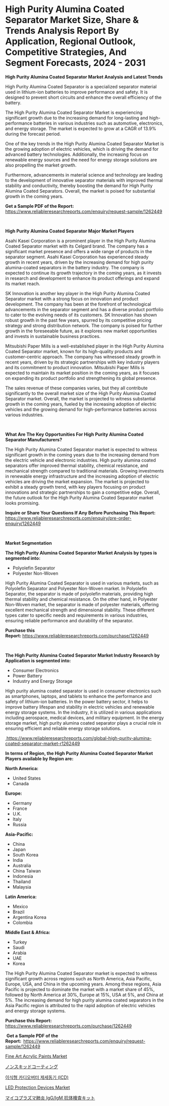 <p><h1>High Purity Alumina Coated Separator Market Size, Share & Trends Analysis Report By Application, Regional Outlook, Competitive Strategies, And Segment Forecasts, 2024 - 2031</h1></p><p><strong>High Purity Alumina Coated Separator Market Analysis and Latest Trends</strong></p>
<p><p>High Purity Alumina Coated Separator is a specialized separator material used in lithium-ion batteries to improve performance and safety. It is designed to prevent short circuits and enhance the overall efficiency of the battery.</p><p>The High Purity Alumina Coated Separator Market is experiencing significant growth due to the increasing demand for long-lasting and high-performance batteries in various industries such as automotive, electronics, and energy storage. The market is expected to grow at a CAGR of 13.9% during the forecast period.</p><p>One of the key trends in the High Purity Alumina Coated Separator Market is the growing adoption of electric vehicles, which is driving the demand for advanced battery technologies. Additionally, the increasing focus on renewable energy sources and the need for energy storage solutions are also propelling the market growth.</p><p>Furthermore, advancements in material science and technology are leading to the development of innovative separator materials with improved thermal stability and conductivity, thereby boosting the demand for High Purity Alumina Coated Separators. Overall, the market is poised for substantial growth in the coming years.</p></p>
<p><strong>Get a Sample PDF of the Report:&nbsp;</strong> <a href="https://www.reliableresearchreports.com/enquiry/request-sample/1262449">https://www.reliableresearchreports.com/enquiry/request-sample/1262449</a></p>
<p>&nbsp;</p>
<p><strong>High Purity Alumina Coated Separator Major Market Players</strong></p>
<p><p>Asahi Kasei Corporation is a prominent player in the High Purity Alumina Coated Separator market with its Celgard brand. The company has a significant market presence and offers a wide range of products in the separator segment. Asahi Kasei Corporation has experienced steady growth in recent years, driven by the increasing demand for high purity alumina-coated separators in the battery industry. The company is expected to continue its growth trajectory in the coming years, as it invests in research and development to enhance its product offerings and expand its market reach.</p><p>SK Innovation is another key player in the High Purity Alumina Coated Separator market with a strong focus on innovation and product development. The company has been at the forefront of technological advancements in the separator segment and has a diverse product portfolio to cater to the evolving needs of its customers. SK Innovation has shown robust growth in the past few years, spurred by its competitive pricing strategy and strong distribution network. The company is poised for further growth in the foreseeable future, as it explores new market opportunities and invests in sustainable business practices.</p><p>Mitsubishi Paper Mills is a well-established player in the High Purity Alumina Coated Separator market, known for its high-quality products and customer-centric approach. The company has witnessed steady growth in recent years, driven by its strategic partnerships with key industry players and its commitment to product innovation. Mitsubishi Paper Mills is expected to maintain its market position in the coming years, as it focuses on expanding its product portfolio and strengthening its global presence.</p><p>The sales revenue of these companies varies, but they all contribute significantly to the overall market size of the High Purity Alumina Coated Separator market. Overall, the market is projected to witness substantial growth in the coming years, fueled by the increasing adoption of electric vehicles and the growing demand for high-performance batteries across various industries.</p></p>
<p>&nbsp;</p>
<p><strong>What Are The Key Opportunities For High Purity Alumina Coated Separator Manufacturers?</strong></p>
<p><p>The High Purity Alumina Coated Separator market is expected to witness significant growth in the coming years due to the increasing demand from the electric vehicle and electronic industries. High purity alumina coated separators offer improved thermal stability, chemical resistance, and mechanical strength compared to traditional materials. Growing investments in renewable energy infrastructure and the increasing adoption of electric vehicles are driving the market expansion. The market is projected to exhibit a steady growth trend, with key players focusing on product innovations and strategic partnerships to gain a competitive edge. Overall, the future outlook for the High Purity Alumina Coated Separator market looks promising.</p></p>
<p><strong>Inquire or Share Your Questions If Any Before Purchasing This Report:</strong> <a href="https://www.reliableresearchreports.com/enquiry/pre-order-enquiry/1262449">https://www.reliableresearchreports.com/enquiry/pre-order-enquiry/1262449</a></p>
<p>&nbsp;</p>
<p><strong>Market Segmentation</strong></p>
<p><strong>The High Purity Alumina Coated Separator Market Analysis by types is segmented into:</strong></p>
<p><ul><li>Polyolefin Separator</li><li>Polyester Non-Woven</li></ul></p>
<p><p>High Purity Alumina Coated Separator is used in various markets, such as Polyolefin Separator and Polyester Non-Woven market. In Polyolefin Separator, the separator is made of polyolefin materials, providing high thermal stability and chemical resistance. On the other hand, in Polyester Non-Woven market, the separator is made of polyester materials, offering excellent mechanical strength and dimensional stability. These different types cater to specific needs and requirements in various industries, ensuring reliable performance and durability of the separator.</p></p>
<p><strong>Purchase this Report:&nbsp;</strong><a href="https://www.reliableresearchreports.com/purchase/1262449">https://www.reliableresearchreports.com/purchase/1262449</a></p>
<p>&nbsp;</p>
<p><strong>The High Purity Alumina Coated Separator Market Industry Research by Application is segmented into:</strong></p>
<p><ul><li>Consumer Electronics</li><li>Power Battery</li><li>Industry and Energy Storage</li></ul></p>
<p><p>High purity alumina coated separator is used in consumer electronics such as smartphones, laptops, and tablets to enhance the performance and safety of lithium-ion batteries. In the power battery sector, it helps to improve battery lifespan and stability in electric vehicles and renewable energy storage systems. In the industry, it is utilized in various applications including aerospace, medical devices, and military equipment. In the energy storage market, high purity alumina coated separator plays a crucial role in ensuring efficient and reliable energy storage solutions.</p></p>
<p><a href="https://www.reliableresearchreports.com/global-high-purity-alumina-coated-separator-market-r1262449">&nbsp;https://www.reliableresearchreports.com/global-high-purity-alumina-coated-separator-market-r1262449</a></p>
<p><strong>In terms of Region, the High Purity Alumina Coated Separator Market Players available by Region are:</strong></p>
<p>
    <p> <strong> North America: </strong>
        <ul>
            <li>United States</li>
            <li>Canada</li>
        </ul>
        </p> 
    <p> <strong> Europe: </strong>
        <ul>
            <li>Germany</li>
            <li>France</li>
            <li>U.K.</li>
            <li>Italy</li>
            <li>Russia</li>
        </ul>
        </p> 
    <p> <strong> Asia-Pacific: </strong>
        <ul>
            <li>China</li>
            <li>Japan</li>
            <li>South Korea</li>
            <li>India</li>
            <li>Australia</li>
            <li>China Taiwan</li>
            <li>Indonesia</li>
            <li>Thailand</li>
            <li>Malaysia</li>
        </ul>
        </p> 
    <p> <strong> Latin America: </strong>
        <ul>
            <li>Mexico</li>
            <li>Brazil</li>
            <li>Argentina Korea</li>
            <li>Colombia</li>
        </ul>
        </p> 
    <p> <strong> Middle East & Africa: </strong>
        <ul>
            <li>Turkey</li>
            <li>Saudi</li>
            <li>Arabia</li>
            <li>UAE</li>
            <li>Korea</li>
        </ul>
    </p>
    </p>
<p><p>The High Purity Alumina Coated Separator market is expected to witness significant growth across regions such as North America, Asia Pacific, Europe, USA, and China in the upcoming years. Among these regions, Asia Pacific is projected to dominate the market with a market share of 45%, followed by North America at 30%, Europe at 15%, USA at 5%, and China at 5%. The increasing demand for high purity alumina coated separators in the Asia Pacific region is attributed to the rapid adoption of electric vehicles and energy storage systems.</p></p>
<p><strong>Purchase this Report: </strong><a href="https://www.reliableresearchreports.com/purchase/1262449">https://www.reliableresearchreports.com/purchase/1262449</a></p>
<p>&nbsp;<strong>Get a Sample PDF of the Report:&nbsp;&nbsp;</strong><a href="https://www.reliableresearchreports.com/enquiry/request-sample/1262449">https://www.reliableresearchreports.com/enquiry/request-sample/1262449</a></p>
<p><strong></strong></p>
<p><p><a href="https://github.com/maudAbbott7/Market-Research-Report-List-1/blob/main/fine-art-acrylic-paints-market.md">Fine Art Acrylic Paints Market</a></p><p><a href="https://github.com/JacksonWiza1924/Market-Research-Report-List-1/blob/main/239979098363.md">ノンスキッドコーティング</a></p><p><a href="https://github.com/bbbexter1/Market-Research-Report-List-1/blob/main/707536286278.md">이식형 카디오버터 제세동기 (ICD)</a></p><p><a href="https://issuu.com/reportprime-2/docs/led-protection-devices-market-size-2030.pptx">LED Protection Devices Market</a></p><p><a href="https://github.com/hwbcz413288296/Market-Research-Report-List-2/blob/main/953545498362.md">マイコプラズマ肺炎 IgG/IgM 抗体検査キット</a></p></p>